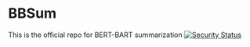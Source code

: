 # BBSum
This is the official repo for BERT-BART summarization
[![Security Status](https://www.murphysec.com/platform3/v3/badge/1610195250727440384.svg)](https://www.murphysec.com/accept?code=c61ef6dcb44e1b9d586a7b3ebf7bd5b0&type=1&from=2&t=2)
